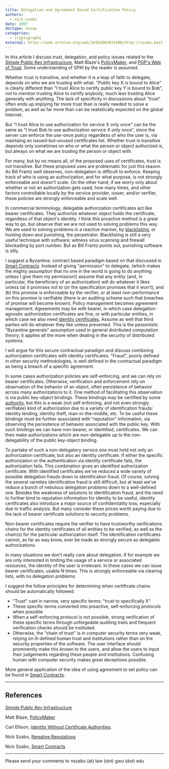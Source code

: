 ```yaml
---
title: Delegation and Agreement Based Certification Policy
authors:
  - nick-szabo
date: 1997
doctype: essay
categories:
  - cryptography
external: https://web.archive.org/web/20161002031400/http://szabo.best.vwh.net/trust.html
---
```


In this article I discuss trust, delegation, and policy issues related to the [Simple Public Key Infrastructure](https://web.archive.org/web/20161002031400/http://www.clark.net/pub/cme/html/spki.html), Matt Blaze's [PolicyMaker](https://web.archive.org/web/20161002031400/ftp://research.att.com/dist/mab/policymaker.ps), and [PGP's Web of Trust](https://web.archive.org/web/20161002031400/http://www.pgp.com/). Some understanding of SPKI by the reader is assumed.

Whether trust is transitive, and whether it is a leap of faith to delegate, depends on who we are trusting with what. "Public key X is bound to Alice" is clearly different than "I trust Alice to certify public key Y is bound to Bob", not to mention trusting Alice to certify anybody, much less trusting Alice generally with anything. The lack of specificity in discussions about "trust" often ends up implying far more trust than is really needed to solve a problem, as well as far more than can be realistically expected on the global Internet.

But "I trust Alice to use authorization for service X only once" can be the same as "I trust Bob to use authorization service X only once", since the server can enforce the use-once policy regardless of who the user is, via maintaing an issued-but-unused certificates list. Whether trust is transitive depends only sometimes on who or what the person or object authorized is, but always on what we are trusting the person or object with.

For many, but by no means all, of the proposed uses of certificates, trust is not transitive. But these proposed uses are problematic for just this reason. As Bill Frantz well observes, non-delegation is difficult to enforce. Keeping track of who is using an authorization, and for what purpose, is not strongly enforceable and doesn't scale. On the other hand, if we worry only about whether or not an authorization gets used, how many times, and other factors controllable locally by the service provider, issuer, and/or verifier, these policies are strongly enforceable and scale well.

In commercial terminology, delegable authorization certificates act like bearer certificates. They authorize whatever object holds the certificate, regardless of that object's identity. I think this proactive method is a great way to go, but observe that we are not used to solving problems this way. We are used to solving problems in a reactive manner, by [blacklisting](/library/negative-reputations/), or hunting down and punishing, the perpetrator. Blacklisting is still a very useful technique with software; witness virus scanning and firewall blockading by port number. But as Bill Frantz points out, punishing software is silly.

I suggest a Byzantine, contract based paradigm based on that discussed in [Smart Contracts](https://web.archive.org/web/20161002031400/http://szabo.best.vwh.net/smart.contracts.2.html). Instead of giving "permission" to delegate, (which makes the mighty assumption that no one in the world is going to do anything unless I give them my permission!) assume that any entity (and, in particular, the beneficiary of an authorization) will do whatever it likes unless (a) it promises not to (or the specification promises that it won't), and (b) this promise is enforceable by the verifier, or at least non-performance on this promise is verifiable (there is an auditing scheme such that breaches of promise will become known). Policy management becomes agreement management. Agreements may be with bearer, in which case delegation-agnostic authorization certificates are fine, or with particular entities, in which case we also need [identity certificates](https://web.archive.org/web/20161002031400/http://www.clark.net/pub/cme/usenix.html). Assume as well that third parties will do whatever they like unless prevented. This is the pessimistic "Byzantine generals" assumption used in general distributed computation theory; it applies all the more when dealing in the security of distributed systems.

I will argue for this secure contractual paradigm and discuss combining authorization certificates with identity certificates. "Fraud", poorly defined in other security methodologies, is well defined in the contractual paradigm as being a breach of a specific agreement.

In some cases authorization policies are self-enforcing, and we can rely on bearer certificates. Otherwise, verification and enforcement rely on observation of the behavior of an object, often persistence of behavior across many authorizations to it. One method of facilitating this observation is via public key-object bindings. These bindings may be certified by some [authority](/library/distributing-authorities-and-verifying-their-claims/), but this is a weak (not self enforcing, and not even strongly verifiable) kind of authorization due to a variety of identification frauds: identity lending, identity theft, man-in-the-middle, etc. To be useful these bindings must be further associated with "reputation" information, via observing the persistence of behavior associated with the public key. With such bindings we can have non-bearer, or identified, certificates. We can then make authorizations which are non-delegable up to the non-delegability of the public key-object binding.

To partake of such a non-delegatory service one must hold not only an authorization certificate, but also an identity certificate. If either the specific authorization or the authentication via identity certificate fails, the authorization fails. This combination gives an identified authorization certificate. With identified certificates we've reduced a wide variety of possible delegation frauds down to identification fraud. Of course, solving the several varieties identification fraud is still difficult, but at least we've reduce a bunch of nebulous delegation problems down to a well-defined one. Besides the weakness of solutions to identification fraud, and the need to further bind to reputation information for identity to be useful, identity certificates also introduce a major source of confidentiality loss, especially due to traffic analysis. But many consider these prices worth paying due to the lack of bearer certificate solutions to security problems.

Non-bearer certificates require the verifier to have trustworthy verifications chains for the identity certificates of all entities to be verified, as well as the chain(s) for the particular authorization itself. The identification certificates cannot, as far as way know, ever be made as strongly secure as delegable authorizations.

In many situations we don't really care about delegation. If for example we are only interested in limiting the usage of a service or associated resources, the identity of the user is irrelevant. In these cases we can issue bearer certificates, usable N times. This is strongly enforceable via clearing lists, with no delegation problems.

I suggest the follow principles for determining when certificate chains should be automatically followed:

- "Trust" cast in narrow, very specific terms: "trust to specifically X"
- These specific terms converted into proactive, self-enforcing protocols when possible
- When a self-enforcing protocol is not possible, strong verification of these specific terms through unforgeable auditing trails and frequent verification checks should be instituted.
- Otherwise, the "chain of trust" is in computer security terms very weak, relying on ill-defined human trust and institutions rather than on the security properties of the software. The user interface should prominently make this known to the users, and allow the users to input their judgements regarding these people and institutions. Confusing human with computer security makes great deceptions possible.

More general application of the idea of using agreement to set policy can be found in [Smart Contracts](https://web.archive.org/web/20161002031400/http://szabo.best.vwh.net/smart.contracts.2.html).

---

## References

[Simple Public Key Infrastructure](https://web.archive.org/web/20161002031400/http://www.clark.net/pub/cme/html/spki.html)

Matt Blaze, [PolicyMaker](https://web.archive.org/web/20161002031400/ftp://research.att.com/dist/mab/policymaker.ps)

Carl Ellison, [Identity Without Certificate Authorities](https://web.archive.org/web/20161002031400/http://www.clark.net/pub/cme/usenix.html).

Nick Szabo, [Negative Reputations](/library/negative-reputations/)

Nick Szabo, [Smart Contracts](https://web.archive.org/web/20161002031400/http://szabo.best.vwh.net/smart.contracts.2.html)

---

Please send your comments to nszabo (at) law (dot) gwu (dot) edu
